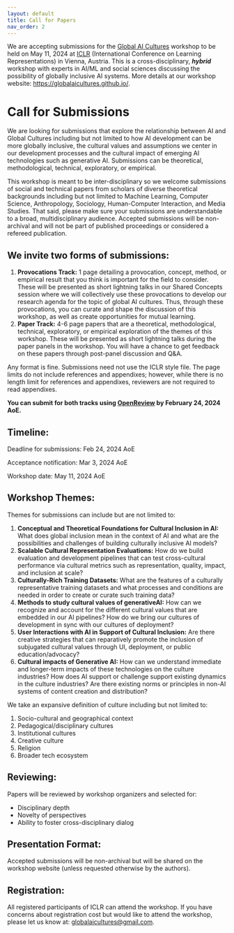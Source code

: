 ```yaml
---
layout: default
title: Call for Papers
nav_order: 2
---
```


We are accepting submissions for the [Global AI Cultures](https://globalaicultures.github.io/) workshop to be held on May 11, 2024 at [ICLR](https://iclr.cc/) (International Conference on Learning Representations) in Vienna, Austria. This is a cross-disciplinary, ***hybrid*** workshop with experts in AI/ML and social sciences discussing the possibility of globally inclusive AI systems.  More details at our workshop website: https://globalaicultures.github.io/.


# Call for Submissions

We are looking for submissions that explore the relationship between AI and Global Cultures including but not limited to how AI development can be more globally inclusive, the cultural values and assumptions we center in our development processes and the cultural impact of emerging AI technologies such as generative AI. Submissions can be theoretical, methodological, technical, exploratory, or empirical. 


This workshop is meant to be inter-disciplinary so we welcome submissions of social and technical papers from scholars of diverse theoretical backgrounds including but not limited to Machine Learning, Computer Science, Anthropology, Sociology, Human-Computer Interaction, and Media Studies.  That said, please make sure your submissions are understandable to a broad, multidisciplinary audience. Accepted submissions will be non-archival and will not be part of published proceedings or considered a refereed publication.  


## We invite two forms of submissions:

1. **Provocations Track:** 1 page detailing a provocation, concept, method, or empirical result that you think is important for the field to consider. These will be presented as short lightning talks in our Shared Concepts session where we will collectively use these provocations to develop our research agenda for the topic of global AI cultures. Thus, through these provocations, you can curate and shape the discussion of this workshop, as well as create opportunities for mutual learning.
2. **Paper Track:** 4-6 page papers that are a theoretical, methodological, technical, exploratory, or empirical exploration of the themes of this workshop. These will be presented as short lightning talks during the paper panels in the workshop. You will have a chance to get feedback on these papers through post-panel discussion and Q&A. 

Any format is fine. Submissions need not use the ICLR style file. The page limits do not include references and appendixes; however, while there is no length limit for references and appendixes, reviewers are not required to read appendixes.

**You can submit for both tracks using [OpenReview](https://openreview.net/group?id=ICLR.cc/2024/Workshop/Global_AI_Cultures) by February 24, 2024 AoE.**


## Timeline:

Deadline for submissions: Feb 24, 2024 AoE

Acceptance notification: Mar 3, 2024 AoE

Workshop date: May 11, 2024 AoE


## Workshop Themes:

Themes for submissions can include but are not limited to:
1. **Conceptual and Theoretical Foundations for Cultural Inclusion in AI:** What does global inclusion mean in the context of AI and what are the possibilities and challenges of building culturally inclusive AI models?  
2. **Scalable Cultural Representation Evaluations:** How do we build evaluation and development pipelines that can test cross-cultural performance via cultural metrics such as representation, quality, impact, and inclusion at scale?  
3. **Culturally-Rich Training Datasets:** What are the features of a culturally representative training datasets and what processes and conditions are needed in order to create or curate such training data? 
4. **Methods to study cultural values of generativeAI:** How can we recognize and account for the different cultural values that are embedded in our AI pipelines? How do we bring our cultures of development in sync with our cultures of deployment?
5. **User Interactions with AI in Support of Cultural Inclusion:** Are there creative strategies that can reparatively promote the inclusion of subjugated cultural values through UI, deployment, or public education/advocacy?
6. **Cultural impacts of Generative AI:** How can we understand immediate and longer-term impacts of these technologies on the culture industries?  How does AI support or challenge support existing dynamics in the culture industries?  Are there existing norms or principles in non-AI systems of content creation and distribution?

We take an expansive definition of culture including but not limited to:

1. Socio-cultural and geographical context
2. Pedagogical/disciplinary cultures  
3. Institutional cultures
4. Creative culture
5. Religion
6. Broader tech ecosystem

## Reviewing:

Papers will be reviewed by workshop organizers and selected for:
- Disciplinary depth 
- Novelty of perspectives
- Ability to foster cross-disciplinary dialog

## Presentation Format:

Accepted submissions will be non-archival but will be shared on the workshop website (unless requested otherwise by the authors).

## Registration: 

All registered participants of ICLR can attend the workshop. If you have concerns about registration cost but would like to attend the workshop, please let us know at: globalaicultures@gmail.com.
